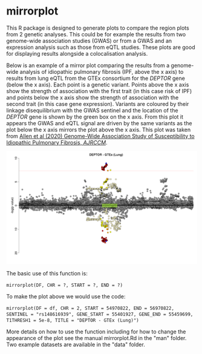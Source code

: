 # mirrorplot

This R package is designed to generate plots to compare the region plots from 2 genetic analyses. This could be for example the results from two genome-wide association studies (GWAS) or from a GWAS and an expression analysis such as those from eQTL studies. These plots are good for displaying results alongside a colocalisation analysis.

Below is an example of a mirror plot comparing the results from a genome-wide analysis of idiopathic pulmonary fibrosis (IPF, above the x axis) to results from lung eQTL from the GTEx consortium for the *DEPTOR* gene (below the x axis). Each point is a genetic variant. Points above the x axis show the strength of association with the first trait (in this case risk of IPF) and points below the x axis show the strength of association with the second trait (in this case gene expression). Variants are coloured by their linkage disequilibrium with the GWAS sentinel and the location of the *DEPTOR* gene is shown by the green box on the x axis. From this plot it appears the GWAS and eQTL signal are driven by the same variants as the plot below the x axis mirrors the plot above the x axis. This plot was taken from [Allen et al (2020) Genome-Wide Association Study of Susceptibility to Idiopathic Pulmonary Fibrosis, *AJRCCM*](https://www.ncbi.nlm.nih.gov/pmc/articles/PMC7047454/).

![Example mirror plot](https://github.com/rjallen513/images/blob/master/DEPTOR_gtex_Lung.png?raw=true)

The basic use of this function is:

    mirrorplot(DF, CHR = ?, START = ?, END = ?)

To make the plot above we would use the code:

    mirrorplot(DF = df, CHR = 2, START = 54970822, END = 56970822, SENTINEL = "rs148616939", GENE_START = 55401927, GENE_END = 55459699, T1THRESH1 = 5e-8, TITLE = "DEPTOR - GTEx (Lung)")

More details on how to use the function including for how to change the appearance of the plot see the manual mirrorplot.Rd in the "man" folder. Two example datasets are available in the "data" folder.

